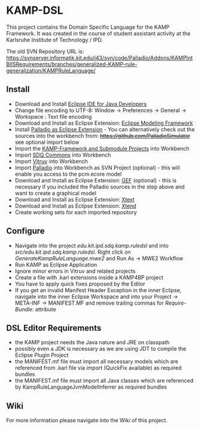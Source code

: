# KAMP-DSL
This project contains the Domain Specific Language for the KAMP Framework.
It was created in the course of student assistant activity at the Karlsruhe Institute of Technology / IPD.

The old SVN Repository URL is: https://svnserver.informatik.kit.edu/i43/svn/code/Palladio/Addons/KAMPIntBIISRequirements/branches/generalized-KAMP-rule-generalization/KAMPRuleLanguage/

## Install
- Download and Install [Eclipse IDE for Java Developers](http://www.eclipse.org/downloads/packages/eclipse-ide-java-developers/oxygenr)
- Change file encoding to UTF-8: Window -> Preferences -> General -> Workspace : Text file encoding
- Download and Install as Eclipse Extension: [Eclipse Modeling Framework](http://www.eclipse.org/downloads/packages/eclipse-modeling-tools/neon3)
- Install [Palladio as Eclipse Extension](https://sdqweb.ipd.kit.edu/eclipse/palladiosimulator/nightly/) - You can alternatively check out the sources into the workbench from: ~~https://github.com/PalladioSimulator~~ see optional import below
- Import the [KAMP-Framework and Submodule Projects](https://github.com/KAMP-Research/KAMP)  into Workbench
- Import [SDQ Commons](https://github.com/kit-sdq/SDQ-Commons) into Workbench
- Import [Vitruv](https://github.com/vitruv-tools/Vitruv) into Workbench
- Import [Palladio](https://svnserver.informatik.kit.edu/i43/svn/code/Palladio/Core/trunk/PCM/) into Workbench as SVN Project (optional) - this will enable you access to the pcm.ecore model
- Download and Install as Eclipse Extension: [GEF](https://projects.eclipse.org/projects/tools.gef/downloads) (optional) - this is necessary if you included the Palladio sources in the step above and want to create a graphical model
- Download and Install as Eclipse Extension: [Xtext](https://eclipse.org/Xtext/download.html)
- Download and Install as Eclipse Extension: [Xtend](https://eclipse.org/Xtext/download.html)
- Create working sets for each imported repository

## Configure
- Navigate into the project *edu.kit.ipd.sdq.kamp.ruledsl* and into *src/edu.kit.ipd.sdq.kamp.ruledsl*. Right click on *GenerateKampRuleLanguage.mwe2* and Run As -> MWE2 Workflow
- Run KAMP as Eclipse Application
- Ignore minor errors in Vitruv and related projects
- Create a file with .karl extensions inside a KAMP4BP project
- You have to apply quick fixes proposed by the Editor
- If you get an invalid Manifest Header Exception in the inner Eclipse, navigate into the inner Eclipse Workspace and into your Project -> META-INF -> MANIFEST.MF and remove trailing commas for *Require-Bundle:* attribute

## DSL Editor Requirements
- the KAMP project needs the Java nature and JRE on classpath
- possibly even a JDK  is necessary as we are using JDT to compile the Eclipse Plugin Project
- the MANIFEST.mf file must import all necessary models which are referenced from .karl file via import (QuickFix available) as required bundles
- the MANIFEST.mf file must import all Java classes which are referenced by KampRuleLanguageJvmModelInferrer as required bundles

## Wiki
For more information please navigate into the Wiki of this project.
